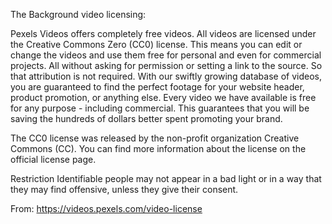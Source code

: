 The Background video licensing:

Pexels Videos offers completely free videos. All videos are licensed under the Creative Commons Zero (CC0) license. This means you can edit or change the videos and use them free for personal and even for commercial projects. All without asking for permission or setting a link to the source. So that attribution is not required. With our swiftly growing database of videos, you are guaranteed to find the perfect footage for your website header, product promotion, or anything else. Every video we have available is free for any purpose - including commercial. This guarantees that you will be saving the hundreds of dollars better spent promoting your brand.

The CC0 license was released by the non-profit organization Creative Commons (CC). You can find more information about the license on the official license page.

Restriction
Identifiable people may not appear in a bad light or in a way that they may find offensive, unless they give their consent.

From:
https://videos.pexels.com/video-license
